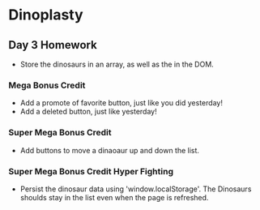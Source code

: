 # Dinoplasty

## Day 3 Homework

* Store the dinosaurs in an array, as well as the in the DOM.

### Mega Bonus Credit

* Add a promote of favorite button, just like you did yesterday!
* Add a deleted button, just like yesterday!

### Super Mega Bonus Credit 

* Add buttons to move a dinaoaur up and down the list.

### Super Mega Bonus Credit Hyper Fighting 

* Persist the dinosaur data using 'window.localStorage'.
The Dinosaurs shoulds stay in the list even when the page is refreshed. 

